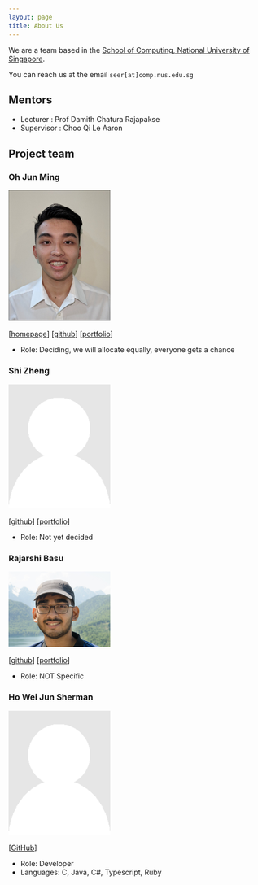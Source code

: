 ```yaml
---
layout: page
title: About Us
---
```


We are a team based in the [School of Computing, National University of Singapore](http://www.comp.nus.edu.sg).

You can reach us at the email `seer[at]comp.nus.edu.sg`
## Mentors
* Lecturer : Prof Damith Chatura Rajapakse
* Supervisor : Choo Qi Le Aaron

## Project team

### Oh Jun Ming

<img src="images/ohjunming.png" width="200px">

[[homepage](http://www.comp.nus.edu.sg/~damithch)]
[[github](https://github.com/OhJunMing)]
[[portfolio](team/johndoe.md)]

* Role: Deciding, we will allocate equally, everyone gets a chance

### Shi Zheng

<img src="images/shizheng001.png" width="200px">

[[github](http://github.com/ShiZheng001)]
[[portfolio](team/johndoe.md)]

* Role: Not yet decided

### Rajarshi Basu

<img src="images/rajobasu.png" width="200px">

[[github](http://github.com/rajobasu)] 
[[portfolio](team/johndoe.md)]

* Role: NOT Specific


### Ho Wei Jun Sherman

<img src="images/nighoggdatatype.png" width="200px">

[[GitHub](https://github.com/nighoggDatatype)]

* Role: Developer
* Languages: C, Java, C#, Typescript, Ruby

